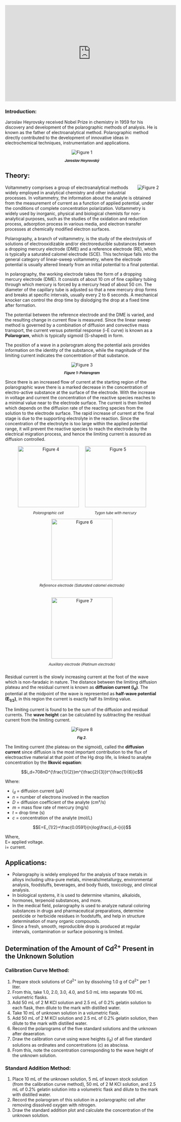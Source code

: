 


<iframe width="560" height="315" src="https://www.youtube.com/embed/C8CM7d5e5Vg" title="YouTube video player" frameborder="0" allow="accelerometer; autoplay; clipboard-write; encrypted-media; gyroscope; picture-in-picture; web-share" referrerpolicy="strict-origin-when-cross-origin" allowfullscreen></iframe>



### Introduction:
 

Jaroslav Heyrovsky received Nobel Prize in chemistry in 1959 for his discovery and development of the polarographic methods of analysis. He is known as the father of electroanalytical method. Polarographic method directly contributed to the development of innovative ideas in electrochemical techniques, instrumentation and applications.


<div style="display: block; margin-left: auto; margin-right: auto; text-align: center; width: fit-content;"><img src="./images/figure1.jpg" alt="Figure 1" style="max-width: 600px; height: auto;"><p style="text-align: center; font-size: smaller; font-style: italic;"><strong>Jaroslav Heyrovský</strong></p></div>



<h2>Theory:</h2>


<div style="float: right; margin-left: 20px;"> <img src="./images/figure2.jpg" alt="Figure 2" style="max-width: 300px; height: auto;"> <p style="text-align: center; font-size: smaller; font-style: italic;"></p> </div>


<p>
Voltammetry comprises a group of electroanalytical methods widely employed in analytical chemistry and other industrial processes. 
In voltammetry, the information about the analyte is obtained from the measurement of current as a function of applied potential, 
under the conditions of complete concentration polarization. Voltammetry is widely used by inorganic, physical and biological chemists 
for non-analytical purposes, such as the studies of the oxidation and reduction process, adsorption process in various media, 
and electron transfer processes at chemically modified electron surfaces.
</p>

<p>
Polarography, a branch of voltammetry, is the study of the electrolysis of solutions of electrooxidizable and/or electroreducible substances 
between a dropping mercury electrode (DME) and a reference electrode (RE), which is typically a saturated calomel electrode (SCE). 
This technique falls into the general category of linear-sweep voltammetry, where the electrode potential is usually altered linearly 
from an initial potential to a final potential.
</p>

<p>
In polarography, the working electrode takes the form of a dropping mercury electrode (DME). It consists of about 10 cm of fine capillary tubing 
through which mercury is forced by a mercury head of about 50 cm. The diameter of the capillary tube is adjusted so that a new mercury drop 
forms and breaks at specific intervals, usually every 2 to 6 seconds. A mechanical knocker can control the drop time by dislodging 
the drop at a fixed time after formation.
</p>

<p>
The potential between the reference electrode and the DME is varied, and the resulting change in current flow is measured. Since 
the linear sweep method is governed by a combination of diffusion and convective mass transport, the current versus potential 
response (i-E curve) is known as a <strong>Polarogram</strong>, which is typically sigmoid (S-shaped) in form.
</p>

<p>
The position of a wave in a polarogram along the potential axis provides information on the identity of the substance, 
while the magnitude of the limiting current indicates the concentration of that substance.
</p>

<div style="display: block; margin-left: auto; margin-right: auto; text-align: center; width: fit-content;"><img src="./images/figure3.jpg" alt="Figure 3" style="max-width: 600px; height: auto;"><p style="text-align: center; font-size: smaller; font-style: italic;"><strong>Figure 1: Polarogram </strong></p></div>

Since there is an increased flow of current at the starting region of the polarographic wave there is a marked decrease in the concentration of electro-active substance at the surface of the electrode. With the increase in voltage and current the concentration of the reactive species reaches to a minimal value near to the electrode surface. The current is then limited which depends on the diffusion rate of the reacting species from the solution to the electrode surface. The rapid increase of current at the final stage is due to the supporting electrolyte in the reaction. Since the concentration of the electrolyte is too large within the applied potential range, it will prevent the reactive species to reach the electrode by the electrical migration process, and hence the limiting current is assured as diffusion controlled.


<div style="display: flex; justify-content: center; gap: 20px; flex-wrap: wrap; text-align: center;">
<div style="max-width: 600px;">
<img src="./images/figure4.jpg" alt="Figure 4" height="200 px">
<p style="font-size: smaller; font-style: italic;">Polarographic cell </p>
</div>
<div style="max-width: 600px;">
<img src="./images/figure5.jpg" alt="Figure 5" height="200 px">
<p style="font-size: smaller; font-style: italic;">Tygon tube with mercury</p>
</div></div>

<div style="display: flex; justify-content: center; gap: 20px; flex-wrap: wrap; text-align: center;">
<div style="max-width: 600px;">
<img src="./images/figure6.jpg" alt="Figure 6" height="200 px">
<p style="font-size: smaller; font-style: italic;">Reference electrode (Saturated calomel electrode)</p>
</div>
<div style="max-width: 600px;">
<img src="./images/figure7.jpg" alt="Figure 7" height="200 px">
<p style="font-size: smaller; font-style: italic;">Auxillary electrode (Platinum electrode)</p>
</div></div>


<p>
Residual current is the slowly increasing current at the foot of the wave which is non-faradaic in nature. 
The distance between the limiting diffusion plateau and the residual current is known as <strong>diffusion current (i<sub>d</sub>)</strong>. 
The potential at the midpoint of the wave is represented as <strong>half-wave potential (E<sub>1/2</sub>)</strong>, 
in this region the current is exactly half its limiting value.
</p>

<p>
The limiting current is found to be the sum of the diffusion and residual currents. 
The <strong>wave height</strong> can be calculated by subtracting the residual current from the limiting current.
</p>

<div style="display: block; margin-left: auto; margin-right: auto; text-align: center; width: fit-content;"><img src="./images/figure8.jpg" alt="Figure 8" style="max-width: 600px; height: auto;"><p style="text-align: center; font-size: smaller; font-style: italic;"><strong>Fig 2.</strong></p></div>


<p>
The limiting current (the plateau on the sigmoid), called the <strong>diffusion current</strong> since diffusion is the most important contribution to the flux of electroactive material at that point of the Hg drop life, is linked to analyte concentration by the <strong>Ilković equation</strong>:
</p>

$$i_d=708nD^{\frac{1}{2}}m^{\frac{2}{3}}t^{\frac{1}{6}}c$$

<p>
Where:
<ul>
  <li><i>i<sub>d</sub></i> = diffusion current (μA)</li>
  <li><i>n</i> = number of electrons involved in the reaction</li>
  <li><i>D</i> = diffusion coefficient of the analyte (cm²/s)</li>
  <li><i>m</i> = mass flow rate of mercury (mg/s)</li>
  <li><i>t</i> = drop time (s)</li>
  <li><i>c</i> = concentration of the analyte (mol/L)</li>
</ul>
</p>

$$E=E_{1/2}+\frac{0.0591}{n}log\frac{i_d-i}{i}$$



Where,<br>
E= applied voltage.<br>
i= current.<br>

<h2>Applications:</h2>
<ul>
  <li>Polarography is widely employed for the analysis of trace metals in alloys including ultra-pure metals, minerals/metallurgy, environmental analysis, foodstuffs, beverages, and body fluids, toxicology, and clinical analysis.</li>
  <li>In biological systems, it is used to determine vitamins, alkaloids, hormones, terpenoid substances, and more.</li>
  <li>In the medical field, polarography is used to analyze natural coloring substances in drugs and pharmaceutical preparations, determine pesticide or herbicide residues in foodstuffs, and help in structure determination of many organic compounds.</li>
  <li>Since a fresh, smooth, reproducible drop is produced at regular intervals, contamination or surface poisoning is limited.</li>
</ul>

<h2>Determination of the Amount of Cd<sup>2+</sup> Present in the Unknown Solution</h2>

<h3>Calibration Curve Method:</h3>
<ol>
  <li>Prepare stock solutions of Cd<sup>2+</sup> ion by dissolving 1.0 g of Cd<sup>2+</sup> per 1 liter.</li>
  <li>From this, take 1.0, 2.0, 3.0, 4.0, and 5.0 mL into separate 100 mL volumetric flasks.</li>
  <li>Add 50 mL of 2 M KCl solution and 2.5 mL of 0.2% gelatin solution to each flask, then dilute to the mark with distilled water.</li>
  <li>Take 10 mL of unknown solution in a volumetric flask.</li>
  <li>Add 50 mL of 2 M KCl solution and 2.5 mL of 0.2% gelatin solution, then dilute to the mark with distilled water.</li>
  <li>Record the polarograms of the five standard solutions and the unknown after deaeration.</li>
  <li>Draw the calibration curve using wave heights (i<sub>d</sub>) of all five standard solutions as ordinates and concentrations (c) as abscissa.</li>
  <li>From this, note the concentration corresponding to the wave height of the unknown solution.</li>
</ol>

<h3>Standard Addition Method:</h3>
<ol>
  <li>Place 10 mL of the unknown solution, 5 mL of known stock solution (from the calibration curve method), 50 mL of 2 M KCl solution, and 2.5 mL of 0.2% gelatin solution into a volumetric flask and dilute to the mark with distilled water.</li>
  <li>Record the polarogram of this solution in a polarographic cell after removing dissolved oxygen with nitrogen.</li>
  <li>Draw the standard addition plot and calculate the concentration of the unknown solution.</li>
</ol>





